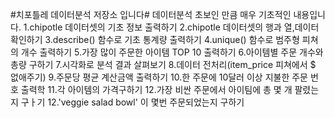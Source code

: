 #치포틀레 데이터분석 저장소 입니다#
데이터분석 초보인 만큼 매우 기초적인 내용입니다.
1.chipotle 데이터셋의 기초 정보 출력하기
2.chipotle 데이터셋의 행과 열,데이터 확인하기 
3.describe() 함수로 기초 통계량 출력하기
4.unique() 함수로 범주형 피쳐의 개수 출력하기
5.가장 많이 주문한 아이템 TOP 10 출력하기
6.아이템별 주문 개수와 총량 구하기
7.시각화로 분석 결과 살펴보기
8.데이터 전처리(item_price 피쳐에서 $ 없애주기)
9.주문당 평균 계산금액 출력하기
10.한 주문에 10달러 이상 지불한 주문 번호 출력학
11.각 아이템의 가격구하기
12.가장 비싼 주문에서 아이팀에 총 몇 개 팔렸는지 구ㅏ기
12.'veggie salad bowl' 이 몇번 주문되었는지 구하기

